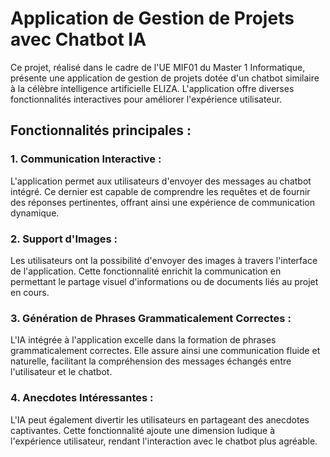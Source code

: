 # Application de Gestion de Projets avec Chatbot IA

Ce projet, réalisé dans le cadre de l'UE MIF01 du Master 1 Informatique, présente une application de gestion de projets dotée d'un chatbot similaire à la célèbre intelligence artificielle ELIZA. L'application offre diverses fonctionnalités interactives pour améliorer l'expérience utilisateur.

## Fonctionnalités principales :

### 1. Communication Interactive :
L'application permet aux utilisateurs d'envoyer des messages au chatbot intégré. Ce dernier est capable de comprendre les requêtes et de fournir des réponses pertinentes, offrant ainsi une expérience de communication dynamique.

### 2. Support d'Images :
Les utilisateurs ont la possibilité d'envoyer des images à travers l'interface de l'application. Cette fonctionnalité enrichit la communication en permettant le partage visuel d'informations ou de documents liés au projet en cours.

### 3. Génération de Phrases Grammaticalement Correctes :
L'IA intégrée à l'application excelle dans la formation de phrases grammaticalement correctes. Elle assure ainsi une communication fluide et naturelle, facilitant la compréhension des messages échangés entre l'utilisateur et le chatbot.

### 4. Anecdotes Intéressantes :
L'IA peut également divertir les utilisateurs en partageant des anecdotes captivantes. Cette fonctionnalité ajoute une dimension ludique à l'expérience utilisateur, rendant l'interaction avec le chatbot plus agréable.
